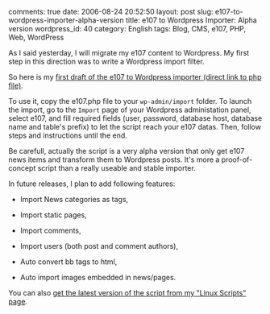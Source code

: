comments: true
date: 2006-08-24 20:52:50
layout: post
slug: e107-to-wordpress-importer-alpha-version
title: e107 to Wordpress Importer: Alpha version
wordpress_id: 40
category: English
tags: Blog, CMS, e107, PHP, Web, WordPress

As I said yesterday, I will migrate my e107 content to Wordpress. My first step in this direction was to write a Wordpress import filter.

So here is my [first draft of the e107 to Wordpress importer (direct link to php file)](http://kevin.deldycke.com/static/scripts/wordpress-e107-importer-0.1.php).

To use it, copy the e107.php file to your `wp-admin/import` folder. To launch the import, go to the `Import` page of your Wordpress administation panel, select e107, and fill required fields (user, password, database host, database name and table's prefix) to let the script reach your e107 datas. Then, follow steps and instructions until the end.

Be carefull, actually the script is a very alpha version that only get e107 news items and transform them to Wordpress posts. It's more a proof-of-concept script than a really useable and stable importer.

In future releases, I plan to add following features:

  * Import News categories as tags,

  * Import static pages,

  * Import comments,

  * Import users (both post and comment authors),

  * Auto convert bb tags to html,

  * Auto import images embedded in news/pages.

You can also [get the latest version of the script from my "Linux Scripts" page](http://kevin.deldycke.com/code/).
